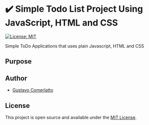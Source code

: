 # ✔️ Simple Todo List Project Using JavaScript, HTML and CSS
[![License: MIT](https://img.shields.io/badge/License-MIT-blue.svg)](https://opensource.org/licenses/MIT)

Simple ToDo Applications that uses plain Javascript, HTML and CSS

## Purpose


## Author

- [Gustavo Comerlatto](https://github.com/gustcomer)

## License

This project is open source and available under the [MIT License](LICENSE).